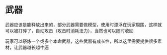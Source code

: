 # 武器
武器应该是能释放出来的，部分武器需要做模型，使用时漂浮在玩家周围，这样就可以被打碎了，自动攻击（攻击时消耗法力），当然也可以随时收回

玩家可以祭炼一个或多个本命武器，这些武器有成长性，所以这里需要提供很多素材，让武器越长越牛逼